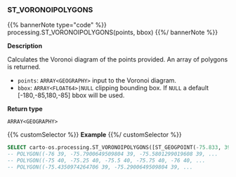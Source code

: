 ### ST_VORONOIPOLYGONS

{{% bannerNote type="code" %}}
processing.ST_VORONOIPOLYGONS(points, bbox)
{{%/ bannerNote %}}

**Description**

Calculates the Voronoi diagram of the points provided. An array of polygons is returned.

* `points`: `ARRAY<GEOGRAPHY>` input to the Voronoi diagram.
* `bbox`: `ARRAY<FLOAT64>|NULL` clipping bounding box. If `NULL` a default [-180,-85,180,-85] bbox will be used.

**Return type**

`ARRAY<GEOGRAPHY>`

{{% customSelector %}}
**Example**
{{%/ customSelector %}}

``` sql
SELECT carto-os.processing.ST_VORONOIPOLYGONS([ST_GEOGPOINT(-75.833, 39.284),ST_GEOGPOINT(-75.6, 39.984),ST_GEOGPOINT(-75.221, 39.125)], [-76.0, 39.0, -75.0, 40.0]);
-- POLYGON((-76 39, -75.7900649509804 39, -75.5801299019608 39, ...
-- POLYGON((-75 40, -75.25 40, -75.5 40, -75.75 40, -76 40, ...
-- POLYGON((-75.4350974264706 39, -75.2900649509804 39, ... 
```